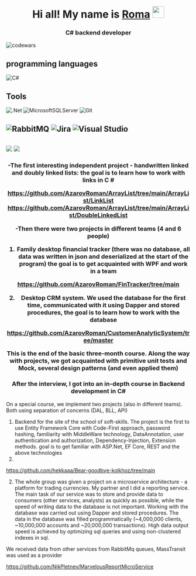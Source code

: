 <h1 align="center">Hi all! My name is <a href="https://t.me/qmboc" target="_blank">Roma</a> 
<img src="https://github.com/blackcater/blackcater/raw/main/images/Hi.gif" height="32"/></h1>
<h3 align="center">C# backend developer</h3>

![codewars](https://www.codewars.com/users/AzarovRoman/badges/micro)

<h2 align="left">programming languages</h2>

![C#](https://img.shields.io/badge/c%23-%23239120.svg?style=for-the-badge&logo=c-sharp&logoColor=white)

<h2 align="left">Tools</h2>

![.Net](https://img.shields.io/badge/.NET-5C2D91?style=for-the-badge&logo=.net&logoColor=white)
![MicrosoftSQLServer](https://img.shields.io/badge/Microsoft%20SQL%20Sever-CC2927?style=for-the-badge&logo=microsoft%20sql%20server&logoColor=white)
![Git](https://img.shields.io/badge/git-%23F05033.svg?style=for-the-badge&logo=git&logoColor=white)

![RabbitMQ](https://img.shields.io/badge/Rabbitmq-FF6600?style=for-the-badge&logo=rabbitmq&logoColor=white)
![Jira](https://img.shields.io/badge/jira-%230A0FFF.svg?style=for-the-badge&logo=jira&logoColor=white)
![Visual Studio](https://img.shields.io/badge/Visual%20Studio-5C2D91.svg?style=for-the-badge&logo=visual-studio&logoColor=white)
---

![](https://github-profile-summary-cards.vercel.app/api/cards/repos-per-language?username=AzarovRoman&theme=solarized_dark)
![](https://github-profile-summary-cards.vercel.app/api/cards/stats?username=AzarovRoman&theme=solarized_dark)
---

<h3 align="center"Serious study of C# began in November 2021 when I took courses.</h3>

-The first interesting independent project - handwritten linked and doubly linked lists: the goal is to learn how to work with links in C #

https://github.com/AzarovRoman/ArrayList/tree/main/ArrayList/LinkList  
https://github.com/AzarovRoman/ArrayList/tree/main/ArrayList/DoubleLinkedList

-Then there were two projects in different teams (4 and 6 people)
1) Family desktop financial tracker (there was no database, all data was written in json and deserialized at the start of the program)
the goal is to get acquainted with WPF and work in a team 

https://github.com/AzarovRoman/FinTracker/tree/main

2) Desktop CRM system. We used the database for the first time, communicated with it using Dapper and stored procedures, the goal is to learn how to work with the database

https://github.com/AzarovRoman/CustomerAnalyticSystem/tree/master

This is the end of the basic three-month course. Along the way with projects, we got acquainted with primitive unit tests and Mock, several design patterns (and even applied them)

<h3 align="center">After the interview, I got into an in-depth course in Backend development in C#</h3>

On a special course, we implement two projects (also in different teams). Both using separation of concerns (DAL, BLL, API) 

1) Backend for the site of the school of soft-skills. The project is the first to use Entity Framework Core with Code-First approach, password hashing, familiarity with MiddleWare technology, DataAnnotation, user authentication and authorization, Dependency-Injection, Extension methods. goal is to get familiar with ASP.Net, EF Core, REST and the above technologies
2) 
https://github.com/hekkaaa/Bear-goodbye-kolkhoz/tree/main

2) The whole group was given a project on a microservice architecture - a platform for trading currencies. My partner and I did a reporting service. The main task of our service was to store and provide data to consumers (other services, analysts) as quickly as possible, while the speed of writing data to the database is not important. Working with the database was carried out using Dapper and stored procedures. The data in the database was filled programmatically (~4,000,000 clients, ~10,000,000 accounts and ~20,000,000 transactions). High data output speed is achieved by optimizing sql queries and using non-clustered indexes in sql.

We received data from other services from RabbitMq queues, MassTransit was used as a provider

https://github.com/NikPletnev/MarvelousReportMicroService
